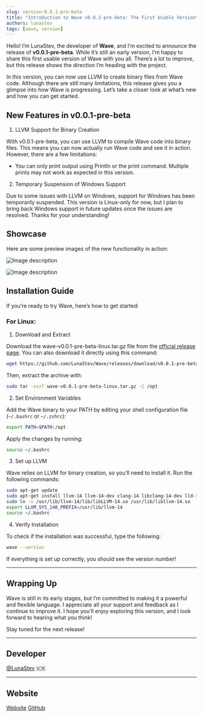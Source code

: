```yaml
---
slug: version-0.0.1-pre-beta
title: "Introduction to Wave v0.0.1-pre-beta: The First Usable Version"
authors: lunastev
tags: [wave, version]
---
```


Hello! I’m LunaStev, the developer of **Wave**, and I’m excited to announce the release of **v0.0.1-pre-beta**. While it’s still an early version, I’m happy to share this first usable version of Wave with you all. There’s a lot to improve, but this release shows the direction I’m heading with the project.

In this version, you can now use LLVM to create binary files from Wave code. Although there are still many limitations, this release gives you a glimpse into how Wave is progressing. Let’s take a closer look at what’s new and how you can get started.

## New Features in v0.0.1-pre-beta

1. LLVM Support for Binary Creation

With v0.0.1-pre-beta, you can use LLVM to compile Wave code into binary files. This means you can now actually run Wave code and see it in action. However, there are a few limitations:

* You can only print output using Println or the print command. Multiple prints may not work as expected in this version.

2. Temporary Suspension of Windows Support

Due to some issues with LLVM on Windows, support for Windows has been temporarily suspended. This version is Linux-only for now, but I plan to bring back Windows support in future updates once the issues are resolved. Thanks for your understanding!

## Showcase
Here are some preview images of the new functionality in action:

![Image description](https://dev-to-uploads.s3.amazonaws.com/uploads/articles/tphr0oqoao45mzjc7zqp.png)

![Image description](https://dev-to-uploads.s3.amazonaws.com/uploads/articles/vikpw3eftu7kyr9qs3l2.png)

## Installation Guide
If you’re ready to try Wave, here’s how to get started:

### For Linux:

1. Download and Extract

Download the wave-v0.0.1-pre-beta-linux.tar.gz file from the [official release page](https://github.com/LunaStev/Wave/releases/tag/v0.0.1-pre-beta).
You can also download it directly using this command:

```bash
wget https://github.com/LunaStev/Wave/releases/download/v0.0.1-pre-beta/wave-v0.0.1-pre-beta-linux.tar.gz
```

Then, extract the archive with:

```bash
sudo tar -xvzf wave-v0.0.1-pre-beta-linux.tar.gz -C /opt
```

2. Set Environment Variables

Add the Wave binary to your PATH by editing your shell configuration file (`~/.bashrc` or `~/.zshrc`):

```bash
export PATH=$PATH:/opt
```

Apply the changes by running:

```bash
source ~/.bashrc
```

3. Set up LLVM

Wave relies on LLVM for binary creation, so you’ll need to install it. Run the following commands:

```bash
sudo apt-get update
sudo apt-get install llvm-14 llvm-14-dev clang-14 libclang-14-dev lld-14 clang
sudo ln -s /usr/lib/llvm-14/lib/libLLVM-14.so /usr/lib/libllvm-14.so
export LLVM_SYS_140_PREFIX=/usr/lib/llvm-14
source ~/.bashrc
```

4. Verify Installation

To check if the installation was successful, type the following:

```bash
wave --version
```

If everything is set up correctly, you should see the version number!

---

## Wrapping Up
Wave is still in its early stages, but I’m committed to making it a powerful and flexible language. I appreciate all your support and feedback as I continue to improve it. I hope you’ll enjoy exploring this version, and I look forward to hearing what you think!

Stay tuned for the next release!

---

## Developer

[@LunaStev](https://github.com/LunaStev) 🇰🇷

---

## Website

[Website](https://wave-lang.dev)
[GitHub](https://github.com/LunaStev/Wave)